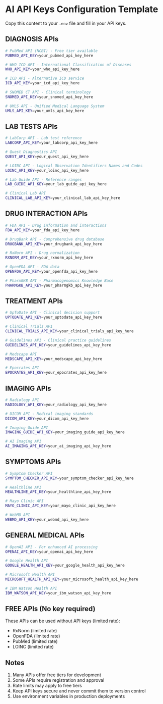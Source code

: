# AI API Keys Configuration Template

Copy this content to your `.env` file and fill in your API keys.

## DIAGNOSIS APIs

```bash
# PubMed API (NCBI) - Free tier available
PUBMED_API_KEY=your_pubmed_api_key_here

# WHO ICD API - International Classification of Diseases
WHO_API_KEY=your_who_api_key_here

# ICD API - Alternative ICD service
ICD_API_KEY=your_icd_api_key_here

# SNOMED CT API - Clinical terminology
SNOMED_API_KEY=your_snomed_api_key_here

# UMLS API - Unified Medical Language System
UMLS_API_KEY=your_umls_api_key_here
```

## LAB TESTS APIs

```bash
# LabCorp API - Lab test reference
LABCORP_API_KEY=your_labcorp_api_key_here

# Quest Diagnostics API
QUEST_API_KEY=your_quest_api_key_here

# LOINC API - Logical Observation Identifiers Names and Codes
LOINC_API_KEY=your_loinc_api_key_here

# Lab Guide API - Reference ranges
LAB_GUIDE_API_KEY=your_lab_guide_api_key_here

# Clinical Lab API
CLINICAL_LAB_API_KEY=your_clinical_lab_api_key_here
```

## DRUG INTERACTION APIs

```bash
# FDA API - Drug information and interactions
FDA_API_KEY=your_fda_api_key_here

# DrugBank API - Comprehensive drug database
DRUGBANK_API_KEY=your_drugbank_api_key_here

# RxNorm API - Drug normalization
RXNORM_API_KEY=your_rxnorm_api_key_here

# OpenFDA API - FDA data
OPENFDA_API_KEY=your_openfda_api_key_here

# PharmGKB API - Pharmacogenomics Knowledge Base
PHARMGKB_API_KEY=your_pharmgkb_api_key_here
```

## TREATMENT APIs

```bash
# UpToDate API - Clinical decision support
UPTODATE_API_KEY=your_uptodate_api_key_here

# Clinical Trials API
CLINICAL_TRIALS_API_KEY=your_clinical_trials_api_key_here

# Guidelines API - Clinical practice guidelines
GUIDELINES_API_KEY=your_guidelines_api_key_here

# Medscape API
MEDSCAPE_API_KEY=your_medscape_api_key_here

# Epocrates API
EPOCRATES_API_KEY=your_epocrates_api_key_here
```

## IMAGING APIs

```bash
# Radiology API
RADIOLOGY_API_KEY=your_radiology_api_key_here

# DICOM API - Medical imaging standards
DICOM_API_KEY=your_dicom_api_key_here

# Imaging Guide API
IMAGING_GUIDE_API_KEY=your_imaging_guide_api_key_here

# AI Imaging API
AI_IMAGING_API_KEY=your_ai_imaging_api_key_here
```

## SYMPTOMS APIs

```bash
# Symptom Checker API
SYMPTOM_CHECKER_API_KEY=your_symptom_checker_api_key_here

# Healthline API
HEALTHLINE_API_KEY=your_healthline_api_key_here

# Mayo Clinic API
MAYO_CLINIC_API_KEY=your_mayo_clinic_api_key_here

# WebMD API
WEBMD_API_KEY=your_webmd_api_key_here
```

## GENERAL MEDICAL APIs

```bash
# OpenAI API - For enhanced AI processing
OPENAI_API_KEY=your_openai_api_key_here

# Google Health API
GOOGLE_HEALTH_API_KEY=your_google_health_api_key_here

# Microsoft Health API
MICROSOFT_HEALTH_API_KEY=your_microsoft_health_api_key_here

# IBM Watson Health API
IBM_WATSON_API_KEY=your_ibm_watson_api_key_here
```

## FREE APIs (No key required)

These APIs can be used without API keys (limited rate):
- RxNorm (limited rate)
- OpenFDA (limited rate) 
- PubMed (limited rate)
- LOINC (limited rate)

## Notes

1. Many APIs offer free tiers for development
2. Some APIs require registration and approval
3. Rate limits may apply to free tiers
4. Keep API keys secure and never commit them to version control
5. Use environment variables in production deployments 
